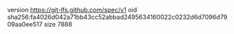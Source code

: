 version https://git-lfs.github.com/spec/v1
oid sha256:fa4026d042a71bb43cc52abbad2495634160022c0232d6d7096d7909aa0ee517
size 7888
